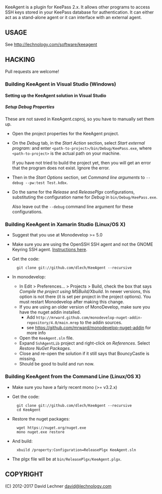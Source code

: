 KeeAgent is a plugin for KeePass 2.x. It allows other programs to access SSH
keys stored in your KeePass database for authentication. It can either act as a
stand-alone agent or it can interface with an external agent.


USAGE
-----
See http://lechnology.com/software/keeagent

HACKING
-------

Pull requests are welcome!

### Building KeeAgent in Visual Studio (Windows)

#### Setting up the KeeAgent solution in Visual Studio

##### Setup Debug Properties

These are not saved in KeeAgent.csproj, so you have to manually set them up.
* Open the project properties for the KeeAgent project.
* On the *Debug* tab, in the *Start Action* section, select *Start external program:* and enter `<path-to-project>/bin/Debug/KeePass.exe`, where `<path-to-project>` is the actual path on your machine.

   If you have not tried to build the project yet, then you will get an error that the program does not exist. Ignore the error.
* Then in the *Start Options* section, set *Command line arguments* to `--debug --pw:test Test.kdbx`.
* Do the same for the *Release* and *ReleasePlgx* configurations, substituting the configuration name for *Debug* in `bin/Debug/KeePass.exe`.

    Also leave out the `--debug` command line argument for these configurations.

### Building KeeAgent in Xamarin Studio (Linux/OS X)

* Suggest that you use at Monodevelop >= 5.0
* Make sure you are using the OpenSSH SSH agent and not the GNOME Keyring SSH agent. [Instructions here](http://lechnology.com/software/keeagent/installation/#disable-ssh-component-of-gnome-keyring).

* Get the code:

        git clone git://github.com/dlech/KeeAgent --recursive

* In monodevelop:
    * In Edit > Preferences... > Projects > Build, check the box that says *Compile the project using MSBuild/Xbuild*. In newer versions, this option is not there (it is set per project in the project options). You must restart Monodevelop after making this change.
    * If you are using an older version of MonoDevelop, make sure you have the nuget addin installed.
        * Add `http://mrward.github.com/monodevelop-nuget-addin-repository/4.0/main.mrep` to the addin sources.
        * see https://github.com/mrward/monodevelop-nuget-addin for more info
    * Open the `KeeAgent.sln` file.
    * Expand `SshAgentLib` project and right-click on *References*. Select *Restore NuGet Packages*.
    * Close and re-open the solution if it still says that BouncyCastle is missing.
    * Should be good to build and run now.

### Building KeeAgent from the Command Line (Linux/OS X)

* Make sure you have a fairly recent mono (>= v3.2.x)

* Get the code:

        git clone git://github.com/dlech/KeeAgent --recursive
        cd KeeAgent

* Restore the nuget packages:

        wget https://nuget.org/nuget.exe
        mono nuget.exe restore

* And build:

        xbuild /property:Configuration=ReleasePlgx KeeAgent.sln

* The plgx file will be at `bin/ReleasePlgx/KeeAgent.plgx`.

COPYRIGHT
---------
(C) 2012-2017 David Lechner <david@lechnology.com>
